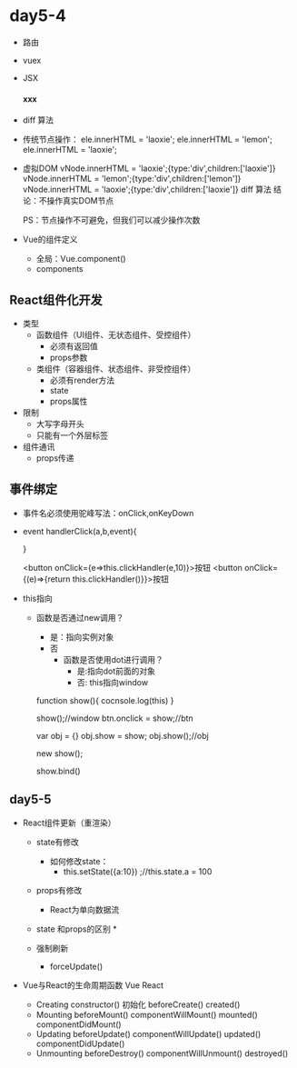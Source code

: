 # day5-4

* 路由
* vuex

* JSX
    <div>
        <h4>xxx</h4>
    </div>

* diff 算法

* 传统节点操作：
    ele.innerHTML = 'laoxie';
    ele.innerHTML = 'lemon';
    ele.innerHTML = 'laoxie';
* 虚拟DOM
    vNode.innerHTML = 'laoxie';{type:'div',children:['laoxie']}
    vNode.innerHTML = 'lemon';{type:'div',children:['lemon']}
    vNode.innerHTML = 'laoxie';{type:'div',children:['laoxie']}
        diff 算法
    结论：不操作真实DOM节点


    PS：节点操作不可避免，但我们可以减少操作次数

* Vue的组件定义
    * 全局：Vue.component()
    * components

## React组件化开发
* 类型
    * 函数组件（UI组件、无状态组件、受控组件）
        * 必须有返回值
        * props参数
    * 类组件（容器组件、状态组件、非受控组件）
        * 必须有render方法
        * state
        * props属性
* 限制
    * 大写字母开头
    * 只能有一个外层标签
* 组件通讯
    * props传递


## 事件绑定
* 事件名必须使用驼峰写法：onClick,onKeyDown
* event
    handlerClick(a,b,event){
        
    }
    <div onClick={this.handlerClick.bind(this,10,20)}>

    <button onClick={e=>this.clickHandler(e,10)}>按钮</button>
    <button onClick={(e)=>{return this.clickHandler()}}>按钮</button>
* this指向
    * 函数是否通过new调用？
        * 是：指向实例对象
        * 否
            * 函数是否使用dot进行调用？
                * 是:指向dot前面的对象
                * 否: this指向window

        function show(){
            cocnsole.log(this)
        }

        show();//window
        btn.onclick = show;//btn

        var obj = {}
        obj.show = show;
        obj.show();//obj

        new show();

        show.bind()

## day5-5
* React组件更新（重渲染）
    * state有修改
        * 如何修改state：
            * this.setState({a:10}) ;//this.state.a = 100
    * props有修改
        * React为单向数据流

    * state 和props的区别
        * 
    * 强制刷新
        * forceUpdate()


* Vue与React的生命周期函数
    Vue                         React
    * Creating                  constructor() 初始化
        beforeCreate()
        created()
    * Mounting
        beforeMount()           componentWillMount()
        mounted()               componentDidMount()
    * Updating
        beforeUpdate()          componentWillUpdate()
        updated()               componentDidUpdate()
    * Unmounting
        beforeDestroy()         componentWillUnmount()
        destroyed()


    <div v-html="htmlcontent"/>
    <div dangerouslySetInnerHTML={{ __html: htmlcontent}}></div>
